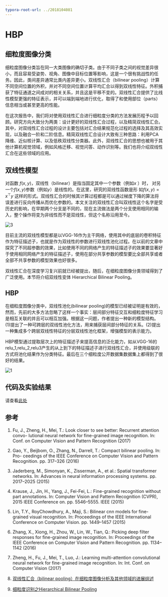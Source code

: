 ```yaml
---
typora-root-url: ../2018104081
---
```


# HBP

## 细粒度图像分类

细粒度图像分类旨在同一大类图像的确切子类。由于不同子类之间的视觉差异很小，而且容易受姿势、视角、图像中目标位置等影响，这是一个很有挑战性的任务。因此，类间差异通常比类内差异更小。双线性汇合（bilinear pooling）计算不同空间位置的外积，并对不同空间位置计算平均汇合以得到双线性特征。外积捕获了特征通道之间成对的相关关系，并且这是平移不变的。双线性汇合提供了比线性模型更强的特征表示，并可以端到端地进行优化，取得了和使用部位（parts）信息相当或甚至更高的性能。

在这次报告中，我们将对使用双线性汇合进行细粒度分类的方法发展历程予以回顾。研究方向大致分为两类：设计更好的双线性汇合过程，以及精简双线性汇合。其中，对双线性汇合过程的设计主要包括对汇合结果规范化过程的选择及其高效实现，以及融合一阶和二阶信息。精简双线性汇合设计大致有三种思路：利用PCA降维、近似核计算、以及低秩双线性分类器。此外，双线性汇合的思想也被用于其他计算机视觉领域，例如风格迁移、视觉问答、动作识别等。我们也将介绍双线性汇合在这些领域的应用。

## 双线性模型

对函数 $f(x,y)$，双线性（bilinear）是指当固定其中一个参数（例如$x$ ）时， 对另一个$f(x,y)$参数（例如$y$）是线性的。在这里，研究的双线性函数是形 如$f(x,y)=x^\top y$ 这样的形式。双线性汇合的时候其计算过程都是可以通过梯度下降的算法将误差进行反向传播从而优化参数的。本文关注的双线性汇合叫双线性这个名字是受历史的影响，在早期两个分支是不同的，现在主流做法是两个分支使用相同的输入，整个操作将变为非线性而不是双线性，但这个名称沿用至今。

![3](/src/img/3.png)

目前主流的双线性模型都是以VGG-16作为主干网络，使用其中的底层的卷积特征作为特征描述子，也就是作为双线性的参数进行双线性池化过程。在以前的文章中探究了不同超参数的效果，比如使用不同的网络产生的特征描述子的效果要显著好于使用相同网络产生的特征描述子，使用在部分共享参数的模型要比全部共享或者全部不共享参数的模型效果也好很多。

双线性汇合在深度学习复兴前就已经被提出，随后，在细粒度图像分类领域得到了广泛使用。本节将介绍双线性变体 Hierarchical Bilinear Pooling。

## HBP

在细粒度图像分类中，双线性池化(bilinear pooling)的模型已经被证明是有效的，然而，先前的大多方法忽略了这样一个事实：层间部分特征交互和细粒度特征学习是相互关联的并且可以相互加强。根据这一问题，作者提出一种新的模型结构。(1)提出了一种可跨层的双线性池化方法，用来捕获层间部分特征的关系。(2)提出一种集成多个跨层双线性特征的分层双线性池化框架，增强模型的表示能力。

HBP模型通过提取层次上的特征描述子来提高信息的泛化能力，如从VGG-16的relu_1,relu_2,relu3产生的从上到下的特征描述子进行双线性汇合，并使用级联的方式将池化结果作为分类特征。最后在三个细粒度公开数据集数据集上都得到了很好的结果。

![1](/src/img/1.png)

## 代码及实验结果

请查看[此处](./2018104081/src/scripts/)

## 参考

1. Fu, J., Zheng, H., Mei, T.: Look closer to see better: Recurrent attention convo- lutional neural network for fine-grained image recognition. In: Conf. on Computer Vision and Pattern Recognition (2017) 
    
2. Gao, Y., Beijbom, O., Zhang, N., Darrell, T.: Compact bilinear pooling. In: Pro- ceedings of the IEEE Conference on Computer Vision and Pattern Recognition. pp. 317–326 (2016) 
    
3. Jaderberg, M., Simonyan, K., Zisserman, A., et al.: Spatial transformer networks. In: Advances in neural information processing systems. pp. 2017–2025 (2015) 
    
4. Krause, J., Jin, H., Yang, J., Fei-Fei, L.: Fine-grained recognition without part annotations. In: Computer Vision and Pattern Recognition (CVPR), 2015 IEEE Conference on. pp. 5546–5555. IEEE (2015) 
    
5. Lin, T.Y., RoyChowdhury, A., Maji, S.: Bilinear cnn models for fine-grained visual recognition. In: Proceedings of the IEEE International Conference on Computer Vision. pp. 1449–1457 (2015) 
    
6. Zhang, X., Xiong, H., Zhou, W., Lin, W., Tian, Q.: Picking deep filter responses for fine-grained image recognition. In: Proceedings of the IEEE Conference on 
    Computer Vision and Pattern Recognition. pp. 1134–1142 (2016) 

7. Zheng, H., Fu, J., Mei, T., Luo, J.: Learning multi-attention convolutional neural network for fine-grained image recognition. In: Int. Conf. on Computer Vision (2017) 
8. [双线性汇合（bilinear pooling）在细粒度图像分析及其他领域的进展综述](https://zhuanlan.zhihu.com/p/47415565)
9. [细粒度识别之Hierarchical Bilinear Pooling](https://zhuanlan.zhihu.com/p/47608165) 

## 

